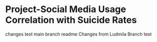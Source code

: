 # Project-Social Media Usage Correlation with Suicide Rates 
changes test main branch readme
Changes from Ludmila Branch test
